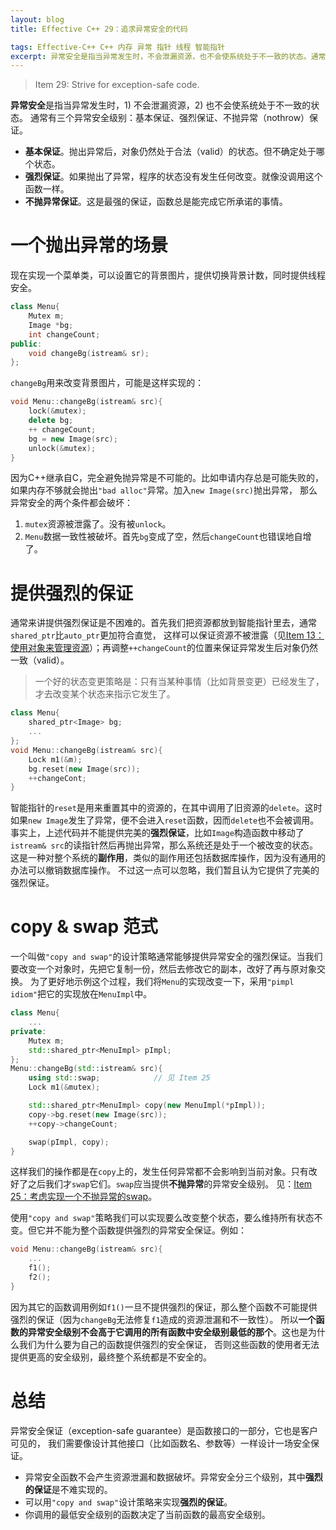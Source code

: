 ```yaml
---
layout: blog
title: Effective C++ 29：追求异常安全的代码

tags: Effective-C++ C++ 内存 异常 指针 线程 智能指针
excerpt: 异常安全是指当异常发生时，不会泄漏资源，也不会使系统处于不一致的状态。通常有三个异常安全级别：基本保证、强烈保证、不抛异常（nothrow）保证。
---
```


> Item 29: Strive for exception-safe code.

**异常安全**是指当异常发生时，1) 不会泄漏资源，2) 也不会使系统处于不一致的状态。
通常有三个异常安全级别：基本保证、强烈保证、不抛异常（nothrow）保证。

* **基本保证**。抛出异常后，对象仍然处于合法（valid）的状态。但不确定处于哪个状态。
* **强烈保证**。如果抛出了异常，程序的状态没有发生任何改变。就像没调用这个函数一样。
* **不抛异常保证**。这是最强的保证，函数总是能完成它所承诺的事情。

<!--more-->

# 一个抛出异常的场景

现在实现一个菜单类，可以设置它的背景图片，提供切换背景计数，同时提供线程安全。

```cpp
class Menu{
    Mutex m;
    Image *bg;
    int changeCount;
public:
    void changeBg(istream& sr);
};
```

`changeBg`用来改变背景图片，可能是这样实现的：

```cpp
void Menu::changeBg(istream& src){
    lock(&mutex);
    delete bg;
    ++ changeCount;
    bg = new Image(src);
    unlock(&mutex);
}
```

因为C++继承自C，完全避免抛异常是不可能的。比如申请内存总是可能失败的，如果内存不够就会抛出`"bad alloc"`异常。加入`new Image(src)`抛出异常，
那么异常安全的两个条件都会破坏：

1. `mutex`资源被泄露了。没有被`unlock`。
2. `Menu`数据一致性被破坏。首先`bg`变成了空，然后`changeCount`也错误地自增了。

# 提供强烈的保证

通常来讲提供强烈保证是不困难的。首先我们把资源都放到智能指针里去，通常`shared_ptr`比`auto_ptr`更加符合直觉，
这样可以保证资源不被泄露（见[Item 13：使用对象来管理资源][item13]）；再调整`++changeCount`的位置来保证异常发生后对象仍然一致（valid）。

> 一个好的状态变更策略是：只有当某种事情（比如背景变更）已经发生了，才去改变某个状态来指示它发生了。

```cpp
class Menu{
    shared_ptr<Image> bg;
    ...
};
void Menu::changeBg(istream& src){
    Lock m1(&m);
    bg.reset(new Image(src));
    ++changeCont;
}
```

智能指针的`reset`是用来重置其中的资源的，在其中调用了旧资源的`delete`。这时如果`new Image`发生了异常，便不会进入`reset`函数，因而`delete`也不会被调用。
事实上，上述代码并不能提供完美的**强烈保证**，比如`Image`构造函数中移动了`istream& src`的读指针然后再抛出异常，那么系统还是处于一个被改变的状态。
这是一种对整个系统的**副作用**，类似的副作用还包括数据库操作，因为没有通用的办法可以撤销数据库操作。
不过这一点可以忽略，我们暂且认为它提供了完美的强烈保证。

# copy & swap 范式

一个叫做`"copy and swap"`的设计策略通常能够提供异常安全的强烈保证。当我们要改变一个对象时，先把它复制一份，然后去修改它的副本，改好了再与原对象交换。
为了更好地示例这个过程，我们将`Menu`的实现改变一下，采用`"pimpl idiom"`把它的实现放在`MenuImpl`中。

```cpp
class Menu{
    ...
private:
    Mutex m;
    std::shared_ptr<MenuImpl> pImpl;
};
Menu::changeBg(std::istream& src){
    using std::swap;            // 见 Item 25
    Lock m1(&mutex);

    std::shared_ptr<MenuImpl> copy(new MenuImpl(*pImpl));
    copy->bg.reset(new Image(src));
    ++copy->changeCount;

    swap(pImpl, copy);
}
```

这样我们的操作都是在`copy`上的，发生任何异常都不会影响到当前对象。只有改好了之后我们才`swap`它们。`swap`应当提供**不抛异常**的异常安全级别。
见：[Item 25：考虑实现一个不抛异常的swap][item25]。

使用`"copy and swap"`策略我们可以实现要么改变整个状态，要么维持所有状态不变。但它并不能为整个函数提供强烈的异常安全保证。例如：

```cpp
void Menu::changeBg(istream& src){
    ...
    f1();
    f2();
}
```

因为其它的函数调用例如`f1()`一旦不提供强烈的保证，那么整个函数不可能提供强烈的保证（因为`changeBg`无法修复`f1`造成的资源泄漏和不一致性）。
所以**一个函数的异常安全级别不会高于它调用的所有函数中安全级别最低的那个**。这也是为什么我们为什么要为自己的函数提供强烈的安全保证，
否则这些函数的使用者无法提供更高的安全级别，最终整个系统都是不安全的。

# 总结

异常安全保证（exception-safe guarantee）是函数接口的一部分，它也是客户可见的，
我们需要像设计其他接口（比如函数名、参数等）一样设计一场安全保证。

* 异常安全函数不会产生资源泄漏和数据破坏。异常安全分三个级别，其中**强烈的保证**是不难实现的。
* 可以用`"copy and swap"`设计策略来实现**强烈的保证**。
* 你调用的最低安全级别的函数决定了当前函数的最高安全级别。

[item13]: /2015/08/02/effective-cpp-13.html
[item25]: /2015/08/23/effective-cpp-25.html
